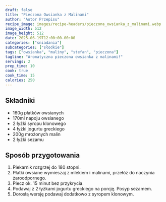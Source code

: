 ```yaml
---
draft: false
title: "Pieczona Owsianka z Malinami"
author: "Autor Przepisu"
recipe_image: images/recipe-headers/pieczona_owsianka_z_malinami.webp
image_width: 512
image_height: 512
date: 2025-06-19T12:00:00-00:00
categories: ["sniadania"]
subcategories: ["słodkie"]
tags: ["owsianka", "maliny", "stefan", "pieczona"]
tagline: "Aromatyczna pieczona owsianka z malinami!"
servings: 2
prep_time: 10
cook: true
cook_time: 15
calories: 250
---
```


## Składniki
- 160g płatków owsianych
- 170ml napoju owsianego
- 2 łyżki syropu klonowego
- 4 łyżki jogurtu greckiego
- 200g mrożonych malin
- 2 łyżki sezamu

## Sposób przygotowania
1. Piekarnik rozgrzej do 180 stopni.
2. Płatki owsiane wymieszaj z mlekiem i malinami, przełóż do naczynia żaroodpornego.
3. Piecz ok. 15 minut bez przykrycia.
4. Podawaj z 2 łyżkami jogurtu greckiego na porcję. Posyp sezamem.
5. Dorosłą wersję podawaj dodatkowo z syropem klonowym.
